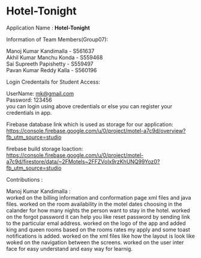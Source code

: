 # Hotel-Tonight
Application Name : <b> Hotel-Tonight </b>  <br>

Information of Team Members(Group07):

Manoj Kumar Kandimalla - S561637 <br>
Akhil Kumar Manchu Konda - S559468 <br>
Sai Supreeth Papishetty - S559497 <br>
Pavan Kumar Reddy Kalla - S560196 <br>

Login Credentails for Student Access: <br>

UserName: mk@gmail.com <br>
Password: 123456 <br>
you can login using above credentials or else you can register your credentials in app. <br>

Firebase database link which is used as storage for our application: <br>
https://console.firebase.google.com/u/0/project/motel-a7c9d/overview?fb_utm_source=studio <br>

firebase build storage loaction: <br>
https://console.firebase.google.com/u/0/project/motel-a7c9d/firestore/data/~2FMotels~2FFZVoIx9rzKhUNQ99Yoz0?fb_utm_source=studio <br>

Contributions : <br>

Manoj Kumar Kandimalla : <br>
worked on the billing information and conformation page xml files and java files. worked on the room availability in the motel 
dates choosing in the calander for how many nights the person want to stay in the hotel. worked on the forgot password it can help
you like reset password by sending link to the particular emal address. worked on the logo of the app and added king and queen rooms based
on the rooms rates my apply and some toast notifications is added. worked on the xml files like how the layout is look like 
woked on the navigation between the screens. worked on the user inter face for easy understand and easy way for learnig.


